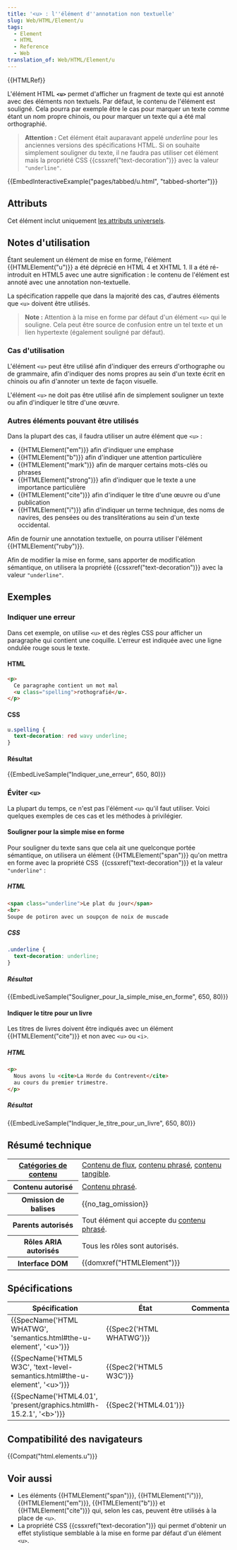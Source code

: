 ```yaml
---
title: '<u> : l''élément d''annotation non textuelle'
slug: Web/HTML/Element/u
tags:
  - Element
  - HTML
  - Reference
  - Web
translation_of: Web/HTML/Element/u
---
```

{{HTMLRef}}

L'élément HTML **`<u>`** permet d'afficher un fragment de texte qui est annoté avec des éléments non textuels. Par défaut, le contenu de l'élément est souligné. Cela pourra par exemple être le cas pour marquer un texte comme étant un nom propre chinois, ou pour marquer un texte qui a été mal orthographié.

> **Attention :** Cet élément était auparavant appelé _underline_ pour les anciennes versions des spécifications HTML. Si on souhaite simplement souligner du texte, il ne faudra pas utiliser cet élément mais la propriété CSS {{cssxref("text-decoration")}} avec la valeur `"underline"`.

{{EmbedInteractiveExample("pages/tabbed/u.html", "tabbed-shorter")}}

## Attributs

Cet élément inclut uniquement [les attributs universels](/fr/docs/Web/HTML/Attributs_universels).

## Notes d'utilisation

Étant seulement un élément de mise en forme, l'élément {{HTMLElement("u")}} a été déprécié en HTML 4 et XHTML 1. Il a été ré-introduit en HTML5 avec une autre signification : le contenu de l'élément est annoté avec une annotation non-textuelle.

La spécification rappelle que dans la majorité des cas, d'autres éléments que `<u>` doivent être utilisés.

> **Note :** Attention à la mise en forme par défaut d'un élément `<u>` qui le souligne. Cela peut être source de confusion entre un tel texte et un lien hypertexte (également souligné par défaut).

### Cas d'utilisation

L'élément `<u>` peut être utilisé afin d'indiquer des erreurs d'orthographe ou de grammaire, afin d'indiquer des noms propres au sein d'un texte écrit en chinois ou afin d'annoter un texte de façon visuelle.

L'élément `<u>` ne doit pas être utilisé afin de simplement souligner un texte ou afin d'indiquer le titre d'une œuvre.

### Autres éléments pouvant être utilisés

Dans la plupart des cas, il faudra utiliser un autre élément que `<u>` :

- {{HTMLElement("em")}} afin d'indiquer une emphase
- {{HTMLElement("b")}} afin d'indiquer une attention particulière
- {{HTMLElement("mark")}} afin de marquer certains mots-clés ou phrases
- {{HTMLElement("strong")}} afin d'indiquer que le texte a une importance particulière
- {{HTMLElement("cite")}} afin d'indiquer le titre d'une œuvre ou d'une publication
- {{HTMLElement("i")}} afin d'indiquer un terme technique, des noms de navires, des pensées ou des translitérations au sein d'un texte occidental.

Afin de fournir une annotation textuelle, on pourra utiliser l'élément {{HTMLElement("ruby")}}.

Afin de modifier la mise en forme, sans apporter de modification sémantique, on utilisera la propriété {{cssxref("text-decoration")}} avec la valeur `"underline"`.

## Exemples

### Indiquer une erreur

Dans cet exemple, on utilise `<u>` et des règles CSS pour afficher un paragraphe qui contient une coquille. L'erreur est indiquée avec une ligne ondulée rouge sous le texte.

#### HTML

```html
<p>
  Ce paragraphe contient un mot mal
  <u class="spelling">rothografié</u>.
</p>
```

#### CSS

```css
u.spelling {
  text-decoration: red wavy underline;
}
```

#### Résultat

{{EmbedLiveSample("Indiquer_une_erreur", 650, 80)}}

### Éviter `<u>`

La plupart du temps, ce n'est pas l'élément `<u>` qu'il faut utiliser. Voici quelques exemples de ces cas et les méthodes à privilégier.

#### Souligner pour la simple mise en forme

Pour souligner du texte sans que cela ait une quelconque portée sémantique, on utilisera un élément {{HTMLElement("span")}} qu'on mettra en forme avec la propriété CSS  {{cssxref("text-decoration")}} et la valeur `"underline"` :

##### HTML

```html
<span class="underline">Le plat du jour</span>
<br>
Soupe de potiron avec un soupçon de noix de muscade
```

##### CSS

```css
.underline {
  text-decoration: underline;
}
```

##### Résultat

{{EmbedLiveSample("Souligner_pour_la_simple_mise_en_forme", 650, 80)}}

#### Indiquer le titre pour un livre

Les titres de livres doivent être indiqués avec un élément {{HTMLElement("cite")}} et non avec `<u>` ou `<i>`.

##### HTML

```html
<p>
  Nous avons lu <cite>La Horde du Contrevent</cite>
  au cours du premier trimestre.
</p>
```

##### Résultat

{{EmbedLiveSample("Indiquer_le_titre_pour_un_livre", 650, 80)}}

## Résumé technique

<table class="properties">
  <tbody>
    <tr>
      <th scope="row">
        <a href="/fr/docs/Web/HTML/Catégorie_de_contenu"
          >Catégories de contenu</a
        >
      </th>
      <td>
        <a href="/fr/docs/Web/HTML/Catégorie_de_contenu#Contenu_de_flux"
          >Contenu de flux</a
        >,
        <a href="/fr/docs/Web/HTML/Catégorie_de_contenu#Contenu_phrasé"
          >contenu phrasé</a
        >,
        <a href="/fr/docs/Web/HTML/Catégorie_de_contenu#Contenu_tangible"
          >contenu tangible</a
        >.
      </td>
    </tr>
    <tr>
      <th scope="row">Contenu autorisé</th>
      <td>
        <a href="/fr/docs/Web/HTML/Catégorie_de_contenu#Contenu_phras.C3.A9"
          >Contenu phrasé</a
        >.
      </td>
    </tr>
    <tr>
      <th scope="row">Omission de balises</th>
      <td>{{no_tag_omission}}</td>
    </tr>
    <tr>
      <th scope="row">Parents autorisés</th>
      <td>
        Tout élément qui accepte du
        <a href="/fr/docs/Web/HTML/Catégorie_de_contenu#Contenu_phras.C3.A9"
          >contenu phrasé</a
        >.
      </td>
    </tr>
    <tr>
      <th scope="row">Rôles ARIA autorisés</th>
      <td>Tous les rôles sont autorisés.</td>
    </tr>
    <tr>
      <th scope="row">Interface DOM</th>
      <td>{{domxref("HTMLElement")}}</td>
    </tr>
  </tbody>
</table>

## Spécifications

| Spécification                                                                                                | État                             | Commentaires |
| ------------------------------------------------------------------------------------------------------------ | -------------------------------- | ------------ |
| {{SpecName('HTML WHATWG', 'semantics.html#the-u-element', '&lt;u&gt;')}}             | {{Spec2('HTML WHATWG')}} |              |
| {{SpecName('HTML5 W3C', 'text-level-semantics.html#the-u-element', '&lt;u&gt;')}} | {{Spec2('HTML5 W3C')}}     |              |
| {{SpecName('HTML4.01', 'present/graphics.html#h-15.2.1', '&lt;b&gt;')}}             | {{Spec2('HTML4.01')}}     |              |

## Compatibilité des navigateurs

{{Compat("html.elements.u")}}

## Voir aussi

- Les éléments {{HTMLElement("span")}}, {{HTMLElement("i")}}, {{HTMLElement("em")}}, {{HTMLElement("b")}} et {{HTMLElement("cite")}} qui, selon les cas, peuvent être utilisés à la place de `<u>`.
- La propriété CSS {{cssxref("text-decoration")}} qui permet d'obtenir un effet stylistique semblable à la mise en forme par défaut d'un élément `<u>`.
